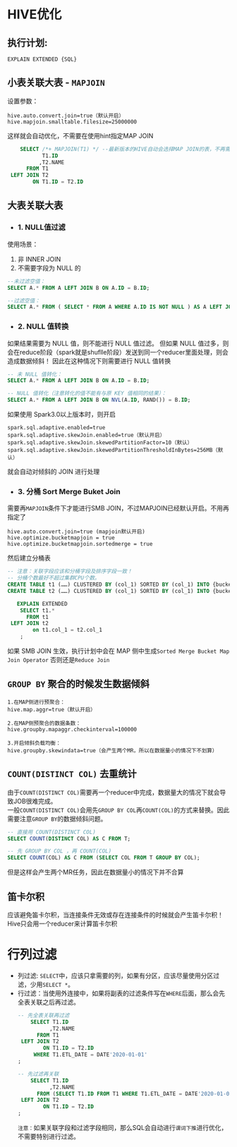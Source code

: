 # HIVE优化
## 执行计划:
`EXPLAIN EXTENDED {SQL}`

## 小表关联大表 - `MAPJOIN`
设置参数：  
```
hive.auto.convert.join=true（默认开启）
hive.mapjoin.smalltable.filesize=25000000
```
这样就会自动优化，不需要在使用hint指定MAP JOIN
```sql
    SELECT /*+ MAPJOIN(T1) */ --最新版本的HIVE自动会选择MAP JOIN的表，不再需要hint指定
           T1.ID
          ,T2.NAME
      FROM T1
 LEFT JOIN T2
        ON T1.ID = T2.ID
```

## 大表关联大表
+ ### 1. NULL值过滤
使用场景：  
1. 非 INNER JOIN
2. 不需要字段为 NULL 的  

```sql
--未过滤空值：
SELECT A.* FROM A LEFT JOIN B ON A.ID = B.ID;

--过滤空值：
SELECT A.* FROM ( SELECT * FROM A WHERE A.ID IS NOT NULL ) AS A LEFT JOIN B ON A.ID = B.ID;
```

+ ### 2. NULL 值转换

如果结果需要为 NULL 值，则不能进行 NULL 值过滤。
但如果 NULL 值过多，则会在reduce阶段（spark就是shuflle阶段）发送到同一个reducer里面处理，则会造成数据倾斜！
因此在这种情况下则需要进行 NULL 值转换
```sql
-- 未 NULL 值转化：
SELECT A.* FROM A LEFT JOIN B ON A.ID = B.ID;

-- NULL 值转化（注意转化的值不能有与原 KEY 值相同的结果）：
SELECT A.* FROM A LEFT JOIN B ON NVL(A.ID, RAND()) = B.ID;
```
如果使用 Spark3.0以上版本时，则开启
```
spark.sql.adaptive.enabled=true
spark.sql.adaptive.skewJoin.enabled=true（默认开启）
spark.sql.adaptive.skewJoin.skewedPartitionFactor=10（默认）
spark.sql.adaptive.skewJoin.skewedPartitionThresholdInBytes=256MB（默认）
```
就会自动对倾斜的 JOIN 进行处理

+ ### 3. 分桶 Sort Merge Buket Join
需要再`MAPJOIN`条件下才能进行SMB JOIN，不过MAPJOIN已经默认开启。不用再指定了
```
hive.auto.convert.join=true (mapjoin默认开启)
hive.optimize.bucketmapjoin = true
hive.optimize.bucketmapjoin.sortedmerge = true
```

然后建立分桶表
```sql
-- 注意：关联字段应该和分桶字段及排序字段一致！
-- 分桶个数最好不超过集群CPU个数。
CREATE TABLE t1 (……) CLUSTERED BY (col_1) SORTED BY (col_1) INTO {buckets_Nums} BUCKETS;
CREATE TABLE t2 (……) CLUSTERED BY (col_1) SORTED BY (col_1) INTO {buckets_Nums} BUCKETS;

   EXPLAIN EXTENDED
    SELECT t1.*
      FROM t1
 LEFT JOIN t2
        on t1.col_1 = t2.col_1
    ;
```

如果 SMB JOIN 生效，执行计划中会在 MAP 侧中生成`Sorted Merge Bucket Map Join Operator`
否则还是`Reduce Join`

## `GROUP BY` 聚合的时候发生数据倾斜
```
1.在MAP侧进行预聚合：
hive.map.aggr=true（默认开启）

2.在MAP侧预聚合的数据条数：
hive.groupby.mapaggr.checkinterval=100000

3.开启倾斜负载均衡：
hive.groupby.skewindata=true（会产生两个MR，所以在数据量小的情况下不划算）
```

## `COUNT(DISTINCT COL)` 去重统计
由于`COUNT(DISTINCT COL)`需要再一个reducer中完成，数据量大的情况下就会导致JOB很难完成。  
一般`COUNT(DISTINCT COL)`会用先`GROUP BY COL`再`COUNT(COL)`的方式来替换。因此需要注意`GROUP BY`的数据倾斜问题。
```sql
-- 直接用 COUNT(DISTINCT COL)
SELECT COUNT(DISTINCT COL) AS C FROM T;

-- 先 GROUP BY COL ，再 COUNT(COL)
SELECT COUNT(COL) AS C FROM (SELECT COL FROM T GROUP BY COL);
```
但是这样会产生两个MR任务，因此在数据量小的情况下并不合算

## 笛卡尔积
应该避免笛卡尔积，当连接条件无效或存在连接条件的时候就会产生笛卡尔积！  
Hive只会用一个reducer来计算笛卡尔积

# 行列过滤
+ 列过滤: `SELECT`中，应该只拿需要的列，如果有分区，应该尽量使用分区过滤，少用`SELECT *`。
+ 行过滤：当使用外连接中，如果将副表的过滤条件写在`WHERE`后面，那么会先全表关联之后再过滤。
    ```sql
    -- 先全表关联再过滤
        SELECT T1.ID
              ,T2.NAME 
          FROM T1 
     LEFT JOIN T2 
            ON T1.ID = T2.ID 
         WHERE T1.ETL_DATE = DATE'2020-01-01'
    ;
    
    -- 先过滤再关联
        SELECT T1.ID
              ,T2.NAME 
          FROM (SELECT T1.ID FROM T1 WHERE T1.ETL_DATE = DATE'2020-01-01') T1 
     LEFT JOIN T2 
            ON T1.ID = T2.ID
    ;
    ```
    `注意：`如果关联字段和过滤字段相同，那么SQL会自动进行`谓词下推`进行优化，不需要特别进行过滤。  
